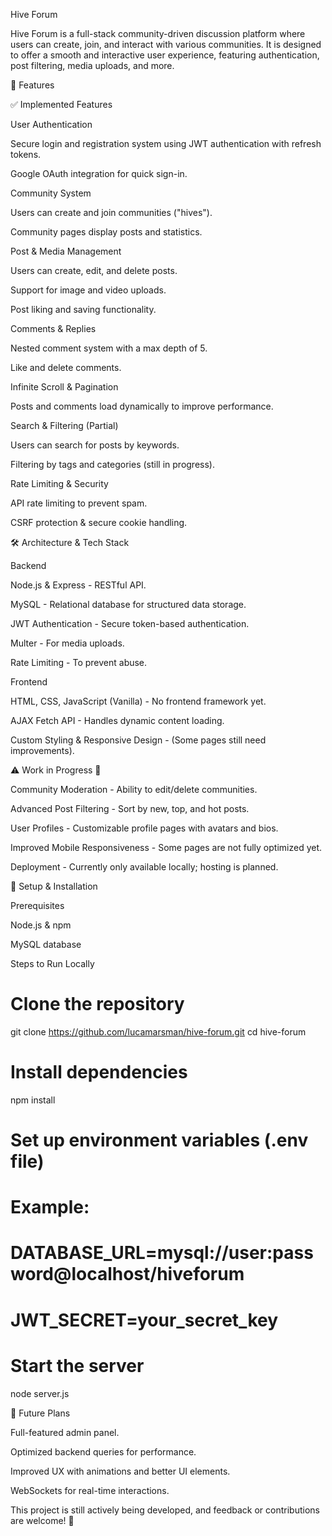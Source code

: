 Hive Forum

Hive Forum is a full-stack community-driven discussion platform where users can create, join, and interact with various communities. It is designed to offer a smooth and interactive user experience, featuring authentication, post filtering, media uploads, and more.

🚀 Features

✅ Implemented Features

User Authentication

Secure login and registration system using JWT authentication with refresh tokens.

Google OAuth integration for quick sign-in.

Community System

Users can create and join communities ("hives").

Community pages display posts and statistics.

Post & Media Management

Users can create, edit, and delete posts.

Support for image and video uploads.

Post liking and saving functionality.

Comments & Replies

Nested comment system with a max depth of 5.

Like and delete comments.

Infinite Scroll & Pagination

Posts and comments load dynamically to improve performance.

Search & Filtering (Partial)

Users can search for posts by keywords.

Filtering by tags and categories (still in progress).

Rate Limiting & Security

API rate limiting to prevent spam.

CSRF protection & secure cookie handling.

🛠️ Architecture & Tech Stack

Backend

Node.js & Express - RESTful API.

MySQL - Relational database for structured data storage.

JWT Authentication - Secure token-based authentication.

Multer - For media uploads.

Rate Limiting - To prevent abuse.

Frontend

HTML, CSS, JavaScript (Vanilla) - No frontend framework yet.

AJAX Fetch API - Handles dynamic content loading.

Custom Styling & Responsive Design - (Some pages still need improvements).

⚠️ Work in Progress 🚧

Community Moderation - Ability to edit/delete communities.

Advanced Post Filtering - Sort by new, top, and hot posts.

User Profiles - Customizable profile pages with avatars and bios.

Improved Mobile Responsiveness - Some pages are not fully optimized yet.

Deployment - Currently only available locally; hosting is planned.

📜 Setup & Installation

Prerequisites

Node.js & npm

MySQL database

Steps to Run Locally

# Clone the repository
git clone https://github.com/lucamarsman/hive-forum.git
cd hive-forum

# Install dependencies
npm install

# Set up environment variables (.env file)
# Example:
# DATABASE_URL=mysql://user:password@localhost/hiveforum
# JWT_SECRET=your_secret_key

# Start the server
node server.js

📌 Future Plans

Full-featured admin panel.

Optimized backend queries for performance.

Improved UX with animations and better UI elements.

WebSockets for real-time interactions.

This project is still actively being developed, and feedback or contributions are welcome! 🎉





